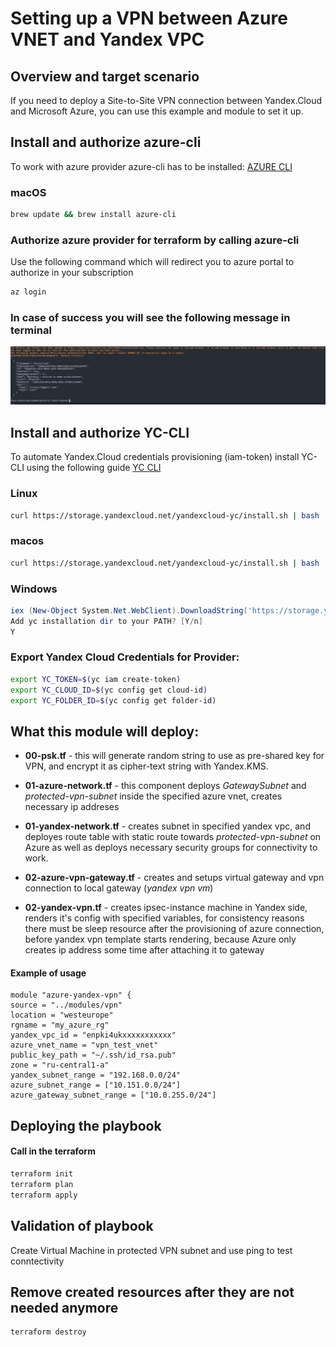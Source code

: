 # Setting up a VPN between Azure VNET and Yandex VPC

## Overview and target scenario
If you need to deploy a Site-to-Site VPN connection between Yandex.Cloud and Microsoft Azure, you can use this example and module to set it up.




## Install and authorize azure-cli
To work with azure provider  azure-cli has to be installed: [AZURE CLI](https://docs.microsoft.com/en-us/cli/azure/install-azure-cli)

### macOS
```bash
brew update && brew install azure-cli
```

### Authorize azure provider for terraform by calling azure-cli
Use the following command which will redirect you to azure portal to authorize in your subscription
```bash
az login
```
### In case of success you will see the following message in terminal
![](./pics/01-azlogin.png)


## Install and authorize YC-CLI
To automate Yandex.Cloud credentials provisioning (iam-token) install YC-CLI using the following guide [YC CLI](https://cloud.yandex.com/docs/cli/quickstart)

### Linux
```bash
curl https://storage.yandexcloud.net/yandexcloud-yc/install.sh | bash
```
### macos
```bash
curl https://storage.yandexcloud.net/yandexcloud-yc/install.sh | bash
```

### Windows
```powershell
iex (New-Object System.Net.WebClient).DownloadString('https://storage.yandexcloud.net/yandexcloud-yc/install.ps1')
Add yc installation dir to your PATH? [Y/n]
Y
```

### Export Yandex Cloud Credentials for Provider:
```bash
export YC_TOKEN=$(yc iam create-token)
export YC_CLOUD_ID=$(yc config get cloud-id)
export YC_FOLDER_ID=$(yc config get folder-id)
```


## What this module will deploy:
- **00-psk.tf** - this will generate random string to use as pre-shared key for VPN, and encrypt it as cipher-text string with Yandex.KMS.

- **01-azure-network.tf** - this component deploys *GatewaySubnet* and *protected-vpn-subnet* inside the specified azure vnet, creates necessary ip addreses 
- **01-yandex-network.tf** - creates subnet in specified yandex vpc, and deployes route table with static route towards *protected-vpn-subnet* on Azure as well as deploys necessary security groups for connectivity to work.
- **02-azure-vpn-gateway.tf** - creates and setups virtual gateway and vpn connection to local gateway (*yandex vpn vm*)
- **02-yandex-vpn.tf** - creates ipsec-instance machine in Yandex side, renders it's config with specified variables, for consistency reasons there must be sleep resource after the provisioning of azure connection, before yandex vpn template starts rendering, because Azure only creates ip address some time after attaching it to gateway


#### Example of usage
```HCL
module "azure-yandex-vpn" {
source = "../modules/vpn"
location = "westeurope"
rgname = "my_azure_rg"
yandex_vpc_id = "enpki4ukxxxxxxxxxxx"
azure_vnet_name = "vpn_test_vnet"
public_key_path = "~/.ssh/id_rsa.pub"
zone = "ru-central1-a"
yandex_subnet_range = "192.168.0.0/24"
azure_subnet_range = ["10.151.0.0/24"]
azure_gateway_subnet_range = ["10.0.255.0/24"]
```

## Deploying the playbook
#### Call in the terraform
```bash
terraform init
terraform plan
terraform apply
```

## Validation of playbook
Create Virtual Machine in protected VPN subnet and use ping to test conntectivity

## Remove created resources after they are not needed anymore
```bash
terraform destroy
```


